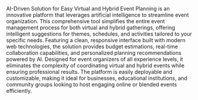 AI-Driven Solution for Easy Virtual and Hybrid Event Planning is an innovative platform that leverages artificial intelligence to streamline event organization. This comprehensive tool simplifies the entire event management process for both virtual and hybrid gatherings, offering intelligent suggestions for themes, schedules, and activities tailored to your specific needs. Featuring a clean, responsive interface built with modern web technologies, the solution provides budget estimations, real-time collaboration capabilities, and personalized planning recommendations powered by AI. Designed for event organizers of all experience levels, it eliminates the complexity of coordinating virtual and hybrid events while ensuring professional results. The platform is easily deployable and customizable, making it ideal for businesses, educational institutions, and community groups looking to host engaging online or blended events efficiently.
